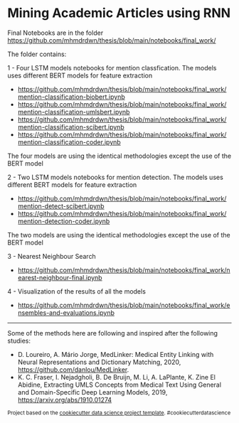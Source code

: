 Mining Academic Articles using RNN
==============================

Final Notebooks are in the folder https://github.com/mhmdrdwn/thesis/blob/main/notebooks/final_work/

The folder contains:

1 - Four LSTM models notebooks for mention classfication. The models uses different BERT models for feature extraction

- https://github.com/mhmdrdwn/thesis/blob/main/notebooks/final_work/mention-classification-biobert.ipynb
- https://github.com/mhmdrdwn/thesis/blob/main/notebooks/final_work/mention-classification-umlsbert.ipynb
- https://github.com/mhmdrdwn/thesis/blob/main/notebooks/final_work/mention-classification-scibert.ipynb
- https://github.com/mhmdrdwn/thesis/blob/main/notebooks/final_work/mention-classification-coder.ipynb

The four models are using the identical methodologies except the use of the BERT model


2 - Two LSTM models notebooks for mention detection. The models uses different BERT models for feature extraction

- https://github.com/mhmdrdwn/thesis/blob/main/notebooks/final_work/mention-detect-scibert.ipynb
- https://github.com/mhmdrdwn/thesis/blob/main/notebooks/final_work/mention-detection-coder.ipynb

The two models are using the identical methodologies except the use of the BERT model

3 - Nearest Neighbour Search

- https://github.com/mhmdrdwn/thesis/blob/main/notebooks/final_work/nearest-neighbour-final.ipynb

4 - Visualization of the results of all the models 

- https://github.com/mhmdrdwn/thesis/blob/main/notebooks/final_work/ensembles-and-evaluations.ipynb


-----------------------------------------------------------------------------------------------------------
Some of the methods here are following and inspired after the following studies:
- D. Loureiro, A. Mário Jorge, MedLinker: Medical Entity Linking with Neural Representations and Dictionary Matching, 2020, https://github.com/danlou/MedLinker.
- K. C. Fraser, I. Nejadgholi, B. De Bruijn, M. Li, A. LaPlante, K. Zine El Abidine, Extracting UMLS Concepts from Medical Text Using General and Domain-Specific Deep Learning Models, 2019, https://arxiv.org/abs/1910.01274


<p><small>Project based on the <a target="_blank" href="https://drivendata.github.io/cookiecutter-data-science/">cookiecutter data science project template</a>. #cookiecutterdatascience</small></p>
